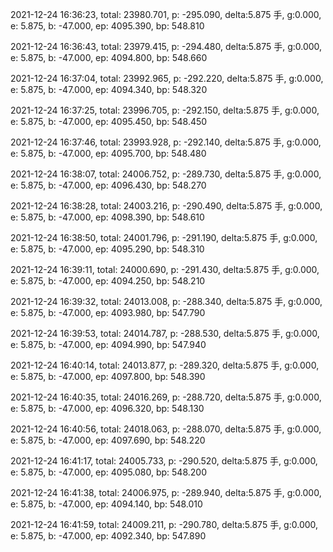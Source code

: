 2021-12-24 16:36:23, total: 23980.701, p: -295.090, delta:5.875 手, g:0.000, e: 5.875, b: -47.000, ep: 4095.390, bp: 548.810

2021-12-24 16:36:43, total: 23979.415, p: -294.480, delta:5.875 手, g:0.000, e: 5.875, b: -47.000, ep: 4094.800, bp: 548.660

2021-12-24 16:37:04, total: 23992.965, p: -292.220, delta:5.875 手, g:0.000, e: 5.875, b: -47.000, ep: 4094.340, bp: 548.320

2021-12-24 16:37:25, total: 23996.705, p: -292.150, delta:5.875 手, g:0.000, e: 5.875, b: -47.000, ep: 4095.450, bp: 548.450

2021-12-24 16:37:46, total: 23993.928, p: -292.140, delta:5.875 手, g:0.000, e: 5.875, b: -47.000, ep: 4095.700, bp: 548.480

2021-12-24 16:38:07, total: 24006.752, p: -289.730, delta:5.875 手, g:0.000, e: 5.875, b: -47.000, ep: 4096.430, bp: 548.270

2021-12-24 16:38:28, total: 24003.216, p: -290.490, delta:5.875 手, g:0.000, e: 5.875, b: -47.000, ep: 4098.390, bp: 548.610

2021-12-24 16:38:50, total: 24001.796, p: -291.190, delta:5.875 手, g:0.000, e: 5.875, b: -47.000, ep: 4095.290, bp: 548.310

2021-12-24 16:39:11, total: 24000.690, p: -291.430, delta:5.875 手, g:0.000, e: 5.875, b: -47.000, ep: 4094.250, bp: 548.210

2021-12-24 16:39:32, total: 24013.008, p: -288.340, delta:5.875 手, g:0.000, e: 5.875, b: -47.000, ep: 4093.980, bp: 547.790

2021-12-24 16:39:53, total: 24014.787, p: -288.530, delta:5.875 手, g:0.000, e: 5.875, b: -47.000, ep: 4094.990, bp: 547.940

2021-12-24 16:40:14, total: 24013.877, p: -289.320, delta:5.875 手, g:0.000, e: 5.875, b: -47.000, ep: 4097.800, bp: 548.390

2021-12-24 16:40:35, total: 24016.269, p: -288.720, delta:5.875 手, g:0.000, e: 5.875, b: -47.000, ep: 4096.320, bp: 548.130

2021-12-24 16:40:56, total: 24018.063, p: -288.070, delta:5.875 手, g:0.000, e: 5.875, b: -47.000, ep: 4097.690, bp: 548.220

2021-12-24 16:41:17, total: 24005.733, p: -290.520, delta:5.875 手, g:0.000, e: 5.875, b: -47.000, ep: 4095.080, bp: 548.200

2021-12-24 16:41:38, total: 24006.975, p: -289.940, delta:5.875 手, g:0.000, e: 5.875, b: -47.000, ep: 4094.140, bp: 548.010

2021-12-24 16:41:59, total: 24009.211, p: -290.780, delta:5.875 手, g:0.000, e: 5.875, b: -47.000, ep: 4092.340, bp: 547.890